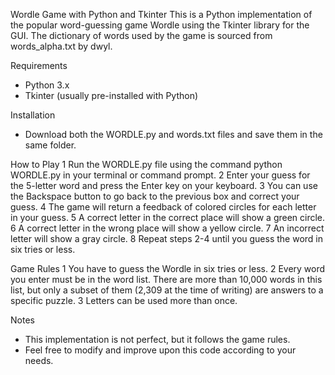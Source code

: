 Wordle Game with Python and Tkinter
This is a Python implementation of the popular word-guessing game Wordle using the Tkinter library for the GUI. The dictionary of words used by the game is sourced from words_alpha.txt by dwyl.

Requirements
 * Python 3.x
 * Tkinter (usually pre-installed with Python)
 
Installation
 * Download both the WORDLE.py and words.txt files and save them in the same folder.
 
How to Play
 1 Run the WORDLE.py file using the command python WORDLE.py in your terminal or command prompt.
 2 Enter your guess for the 5-letter word and press the Enter key on your keyboard.
 3 You can use the Backspace button to go back to the previous box and correct your guess.
 4 The game will return a feedback of colored circles for each letter in your guess.
 5 A correct letter in the correct place will show a green circle.
 6 A correct letter in the wrong place will show a yellow circle.
 7 An incorrect letter will show a gray circle.
 8 Repeat steps 2-4 until you guess the word in six tries or less.
 
Game Rules
 1 You have to guess the Wordle in six tries or less.
 2 Every word you enter must be in the word list. There are more than 10,000 words in this list, but only a subset of them (2,309 at the time of writing) are answers to a specific puzzle.
 3 Letters can be used more than once.
 
Notes
 * This implementation is not perfect, but it follows the game rules.
 * Feel free to modify and improve upon this code according to your needs.
